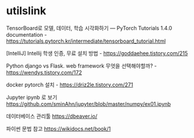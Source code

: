 # utilslink



TensorBoard로 모델, 데이터, 학습 시각화하기 — PyTorch Tutorials 1.4.0 documentation - https://tutorials.pytorch.kr/intermediate/tensorboard_tutorial.html



[IntelliJ] Intellij 학생 인증, 무료 설치 방법 - https://goddaehee.tistory.com/215



Python django vs Flask. web framework 무엇을 선택해야할까? - https://wendys.tistory.com/172



docker pytorch 설치 - https://driz2le.tistory.com/271



Jupyter ipynb 로 보기
https://github.com/sminAhn/jupyter/blob/master/numpy/ex01.ipynb


데이터베이스 관리툴
https://dbeaver.io/

파이썬 문법 참고
https://wikidocs.net/book/1
